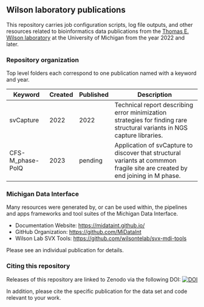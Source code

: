 ## Wilson laboratory publications

This repository carries job configuration scripts, log file outputs,
and other resources related to bioinformatics data publications from the 
[Thomas E. Wilson laboratory](https://wilsonte-umich.github.io)
at the University of Michigan from the year 2022 and later.

### Repository organization

Top level folders each correspond to one publication named with
a keyword and year.

| Keyword | Created | Published | Description |
| --------| ---- | ---- | ----------- |
| svCapture | 2022 | 2022 | Technical report describing error minimization strategies for finding rare structural variants in NGS capture libraries. |
| CFS-M_phase-PolQ | 2023 | pending | Application of svCapture to discover that structural variants at commmon fragile site are created by end joining in M phase. |

### Michigan Data Interface

Many resources were generated by, or can be used within, the
pipelines and apps frameworks and tool suites of the Michigan Data Interface.

- Documentation Website: <https://midataint.github.io/>
- GitHub Organization: <https://github.com/MiDataInt>
- Wilson Lab SVX Tools: <https://github.com/wilsontelab/svx-mdi-tools>

Please see an individual publication for details.

### Citing this repository

Releases of this repository are linked to Zenodo via the following DOI:
[![DOI](https://zenodo.org/badge/494023172.svg)](https://zenodo.org/doi/10.5281/zenodo.10728194)

In addition, please cite the specific publication for the data set and code
relevant to your work.
